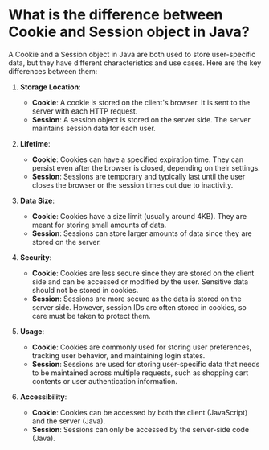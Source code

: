 # What is the difference between Cookie and Session object in Java?
A Cookie and a Session object in Java are both used to store user-specific data, but they have different characteristics and use cases. Here are the key differences between them:

1. **Storage Location**:
   - **Cookie**: A cookie is stored on the client's browser. It is sent to the server with each HTTP request.
   - **Session**: A session object is stored on the server side. The server maintains session data for each user.

2. **Lifetime**:
    - **Cookie**: Cookies can have a specified expiration time. They can persist even after the browser is closed, depending on their settings.
    - **Session**: Sessions are temporary and typically last until the user closes the browser or the session times out due to inactivity.

3. **Data Size**:

    - **Cookie**: Cookies have a size limit (usually around 4KB). They are meant for storing small amounts of data.
    - **Session**: Sessions can store larger amounts of data since they are stored on the server.

4. **Security**:

    - **Cookie**: Cookies are less secure since they are stored on the client side and can be accessed or modified by the user. Sensitive data should not be stored in cookies.
    - **Session**: Sessions are more secure as the data is stored on the server side. However, session IDs are often stored in cookies, so care must be taken to protect them.

5. **Usage**:
    - **Cookie**: Cookies are commonly used for storing user preferences, tracking user behavior, and maintaining login states.
    - **Session**: Sessions are used for storing user-specific data that needs to be maintained across multiple requests, such as shopping cart contents or user authentication information.

6. **Accessibility**:

    - **Cookie**: Cookies can be accessed by both the client (JavaScript) and the server (Java).
    - **Session**: Sessions can only be accessed by the server-side code (Java).
